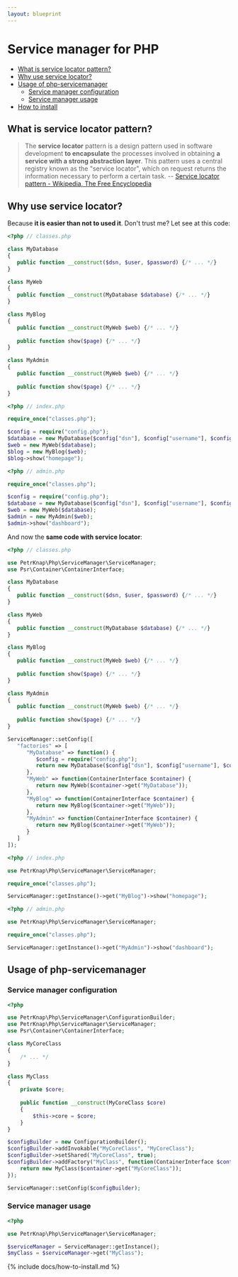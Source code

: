 ```yaml
---
layout: blueprint
---
```

# Service manager for PHP

* [What is service locator pattern?](#what-is-service-locator-pattern)
* [Why use service locator?](#why-use-service-locator)
* [Usage of php-servicemanager](#usage-of-php-servicemanager)
    * [Service manager configuration](#service-manager-configuration)
    * [Service manager usage](#service-manager-usage)
* [How to install](#how-to-install)


## What is service locator pattern?

> The **service locator** pattern is a design pattern used in software development **to encapsulate** the processes involved in obtaining **a service with a strong abstraction layer**. This pattern uses a central registry known as the "service locator", which on request returns the information necessary to perform a certain task.
-- [Service locator pattern - Wikipedia, The Free Encyclopedia]


## Why use service locator?

Because **it is easier than not to used it**. Don't trust me? Let see at this code:

```php
<?php // classes.php

class MyDatabase
{
   public function __construct($dsn, $user, $password) {/* ... */}
}

class MyWeb
{
   public function __construct(MyDatabase $database) {/* ... */}
}

class MyBlog
{
   public function __construct(MyWeb $web) {/* ... */}
   
   public function show($page) {/* ... */}
}

class MyAdmin
{
   public function __construct(MyWeb $web) {/* ... */}
   
   public function show($page) {/* ... */}
}
```

```php
<?php // index.php

require_once("classes.php");

$config = require("config.php");
$database = new MyDatabase($config["dsn"], $config["username"], $config["password"]);
$web = new MyWeb($database);
$blog = new MyBlog($web);
$blog->show("homepage");
```

```php
<?php // admin.php

require_once("classes.php");

$config = require("config.php");
$database = new MyDatabase($config["dsn"], $config["username"], $config["password"]);
$web = new MyWeb($database);
$admin = new MyAdmin($web);
$admin->show("dashboard");
```

And now the **same code with service locator**:

```php
<?php // classes.php

use PetrKnap\Php\ServiceManager\ServiceManager;
use Psr\Container\ContainerInterface;

class MyDatabase
{
   public function __construct($dsn, $user, $password) {/* ... */}
}

class MyWeb
{
   public function __construct(MyDatabase $database) {/* ... */}
}

class MyBlog
{
   public function __construct(MyWeb $web) {/* ... */}
   
   public function show($page) {/* ... */}
}

class MyAdmin
{
   public function __construct(MyWeb $web) {/* ... */}
   
   public function show($page) {/* ... */}
}

ServiceManager::setConfig([
   "factories" => [
      "MyDatabase" => function() {
         $config = require("config.php");
         return new MyDatabase($config["dsn"], $config["username"], $config["password"]);
      },
      "MyWeb" => function(ContainerInterface $container) {
         return new MyWeb($container->get("MyDatabase"));
      },
      "MyBlog" => function(ContainerInterface $container) {
         return new MyBlog($container->get("MyWeb"));
      },
      "MyAdmin" => function(ContainerInterface $container) {
         return new MyBlog($container->get("MyWeb"));
      }
   ]
]);
```

```php
<?php // index.php

use PetrKnap\Php\ServiceManager\ServiceManager;

require_once("classes.php");

ServiceManager::getInstance()->get("MyBlog")->show("homepage");
```

```php
<?php // admin.php

use PetrKnap\Php\ServiceManager\ServiceManager;

require_once("classes.php");

ServiceManager::getInstance()->get("MyAdmin")->show("dashboard");
```


## Usage of php-servicemanager

### Service manager configuration
```php
<?php

use PetrKnap\Php\ServiceManager\ConfigurationBuilder;
use PetrKnap\Php\ServiceManager\ServiceManager;
use Psr\Container\ContainerInterface;

class MyCoreClass
{
    /* ... */
}

class MyClass
{
    private $core;
    
    public function __construct(MyCoreClass $core)
    {
        $this->core = $core;
    }
}

$configBuilder = new ConfigurationBuilder();
$configBuilder->addInvokable("MyCoreClass", "MyCoreClass");
$configBuilder->setShared("MyCoreClass", true);
$configBuilder->addFactory("MyClass", function(ContainerInterface $container) {
    return new MyClass($container->get("MyCoreClass"));
});

ServiceManager::setConfig($configBuilder);
```

### Service manager usage
```php
<?php

use PetrKnap\Php\ServiceManager\ServiceManager;

$serviceManager = ServiceManager::getInstance();
$myClass = $serviceManager->get("MyClass");
```


{% include docs/how-to-install.md %}



[Service locator pattern - Wikipedia, The Free Encyclopedia]:https://en.wikipedia.org/w/index.php?title=Service_locator_pattern&oldid=698489971
